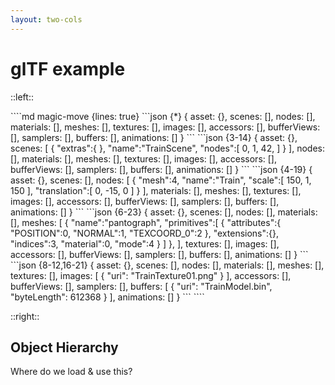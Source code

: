 ```yaml
---
layout: two-cols
---
```


# glTF example

::left::

<WindowWrapper background="#F5F5F5" height="body">
````md magic-move {lines: true}
```json {*}
{
    asset: {},
    scenes: [],
    nodes: [],
    materials: [],
    meshes: [],
    textures: [],
    images: [],
    accessors: [],
    bufferViews: [],
    samplers: [],
    buffers: [],
    animations: []
}
```
```json {3-14}
{
    asset: {},
    scenes: [
      {
        "extras":{
        },
        "name":"TrainScene",
        "nodes":[
          0,
          1,
          42,
        ]
      }
    ],
    nodes: [],
    materials: [],
    meshes: [],
    textures: [],
    images: [],
    accessors: [],
    bufferViews: [],
    samplers: [],
    buffers: [],
    animations: []
}
```
```json {4-19}
{
    asset: {},
    scenes: [],
    nodes: [
      {
        "mesh":4,
        "name":"Train",
        "scale":[
          150,
          1,
          150
        ],
        "translation":[
          0,
          -15,
          0
        ]
      }
    ],
    materials: [],
    meshes: [],
    textures: [],
    images: [],
    accessors: [],
    bufferViews: [],
    samplers: [],
    buffers: [],
    animations: []
}
```
```json {6-23}
{
    asset: {},
    scenes: [],
    nodes: [],
    materials: [],
    meshes: [
      {
        "name":"pantograph",
        "primitives":[
          {
            "attributes":{
              "POSITION":0,
              "NORMAL":1,
              "TEXCOORD_0":2
            },
            "extensions":{},
            "indices":3,
            "material":0,
            "mode":4
          }
        ]
      },
    ],
    textures: [],
    images: [],
    accessors: [],
    bufferViews: [],
    samplers: [],
    buffers: [],
    animations: []
}
```
```json {8-12,16-21}
{
    asset: {},
    scenes: [],
    nodes: [],
    materials: [],
    meshes: [],
    textures: [],
    images: [
      {
        "uri": "TrainTexture01.png"
      }
    ],
    accessors: [],
    bufferViews: [],
    samplers: [],
    buffers: [
      {
        "uri": "TrainModel.bin",
        "byteLength": 612368
      }
    ],
    animations: []
}
```
````
</WindowWrapper>

::right::

## Object Hierarchy

<div class="w-full h-[470px] flex justify-center items-center absolute left-0 top-16 -z-10">
  <GltfObjectHierarchyGraphSvg class="h-[470px]" />
</div>

<!-- dummy only to force the click count on this slide manually -->
<!-- <div v-click="8" /> -->

<div
  class="absolute top-36 left-196 w-15 h-7"
  v-mark="{ at: [1,2], color: '#26ab7a', type: 'box' }"
/>
<div
  class="absolute top-52 left-196 w-15 h-7"
  v-mark="{ at: [2,3], color: '#26ab7a', type: 'box' }"
/>
<div
  class="absolute top-70 left-196 w-15 h-7"
  v-mark="{ at: [3,4], color: '#26ab7a', type: 'box' }"
/>
<div
  class="absolute top-120 left-196 w-15 h-7"
  v-mark="{ at: [4,5], color: '#26ab7a', type: 'box' }"
/>
<div
  class="absolute top-120 left-164 w-15 h-7"
  v-mark="{ at: [4,5], color: '#26ab7a', type: 'box' }"
/>

<div class="absolute right-40 bottom-16 font-bold text-xl text-[#ab2657]" v-click>
  Where do we load & use this?
</div>

<div class="absolute w-76 h-11 left-145 top-135" v-mark="{ at: 5, color: '#ab2657', type: 'box' }"></div>

<!--
... defines the scene graph

- loads only at runtime, nothing in dev<br>
  -> loads at build time and can be triggered in dev
- no typings, no code completion, no safeguarding on build (missing file, missing node, etc.)<br>
  -> typings present, code completion, safeguarding on build (missing file, missing node, etc.)
- get node by name is depth-first in scene graph, e.g. `TrainScene.getObjectByName("pantograph");`<br>
  -> get node by name on direct path in scene graph, e.g. `TrainScene.train.roof.pantograph`
- models as public assets (no versioning, etc.)<br>
  -> models are in src assets (versioning, etc.)
- all models always are bundled because the bundler does not know what models are used<br>
  -> only bundle used models
-->
